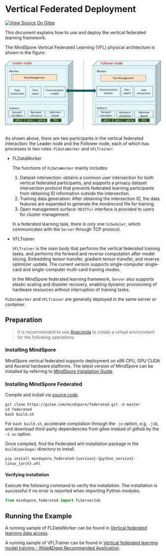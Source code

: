 # Vertical Federated Deployment

[![View Source On Gitee](https://mindspore-website.obs.cn-north-4.myhuaweicloud.com/website-images/master/resource/_static/logo_source_en.svg)](https://gitee.com/mindspore/docs/blob/master/docs/federated/docs/source_en/deploy_vfl.md)

This document explains how to use and deploy the vertical federated learning framework.

The MindSpore Vertical Federated Learning (VFL) physical architecture is shown in the figure:

![](./images/deploy_VFL_en.png)

As shown above, there are two participants in the vertical federated interaction: the Leader node and the Follower node, each of which has processes in two roles: `FLDataWorker` and `VFLTrainer`:

- FLDataWorker

    The functions of `FLDataWorker` mainly includes:

    1. Dataset intersection: obtains a common user intersection for both vertical federated participants, and supports a privacy dataset intersection protocol that prevents federated learning participants from obtaining ID information outside the intersection.
    2. Training data generation: After obtaining the intersection ID, the data features are expanded to generate the mindrecord file for training.
    3. Open management surface: `RESTful` interface is provided to users for cluster management.

    In a federated learning task, there is only one `Scheduler`, which communicates with the `Server` through TCP protocol.

- VFLTrainer

    `VFLTrainer` is the main body that performs the vertical federated training tasks, and performs the forward and reverse computation after model slicing, Embedding tensor transfer, gradient tensor transfer, and reverse optimizer update. The current version supports single-computer single-card and single-computer multi-card training modes.

    In the MindSpore federated learning framework, `Server` also supports elastic scaling and disaster recovery, enabling dynamic provisioning of hardware resources without interruption of training tasks.

`FLDataWorker` and `VFLTrainer` are generally deployed in the same server or container.

## Preparation

> It is recommended to use [Anaconda](https://www.anaconda.com/) to create a virtual environment for the following operations.

### Installing MindSpore

MindSpore vertical federated supports deployment on x86 CPU, GPU CUDA and Ascend hardware platforms. The latest version of MindSpore can be installed by referring to [MindSpore Installation Guide](https://www.mindspore.cn/install).

### Installing MindSpore Federated

Compile and install via [source code](https://gitee.com/mindspore/federated).

```shell
git clone https://gitee.com/mindspore/federated.git -b master
cd federated
bash build.sh
```

For `bash build.sh`, accelerate compilation through the `-jn` option, e.g. `-j16`, and download third-party dependencies from gitee instead of github by the `-S on` option.

Once compiled, find the Federated whl installation package in the `build/package/` directory to install.

```shell
pip install mindspore_federated-{version}-{python_version}-linux_{arch}.whl
```

#### Verifying installation

Execute the following command to verify the installation. The installation is successful if no error is reported when importing Python modules.

```python
from mindspore_federated import FLServerJob
```

## Running the Example

A running sample of FLDataWorker can be found in [Vertical federated learning data access](https://www.mindspore.cn/federated/docs/en/master/data_join.html).

A running sample of VFLTrainer can be found in [Vertical federated learning model training - Wide&Deep Recommended Application](https://www.mindspore.cn/federated/docs/en/master/split_wnd_application.html).
